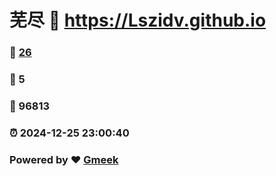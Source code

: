 # 芜尽 :link: https://Lszidv.github.io 
### :page_facing_up: [26](https://Lszidv.github.io/tag.html) 
### :speech_balloon: 5 
### :hibiscus: 96813 
### :alarm_clock: 2024-12-25 23:00:40 
### Powered by :heart: [Gmeek](https://github.com/Meekdai/Gmeek)
